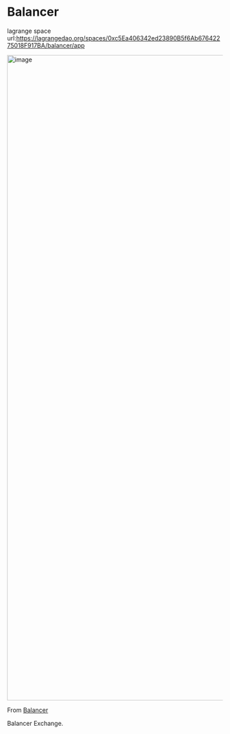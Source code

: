 # Balancer

lagrange space url:https://lagrangedao.org/spaces/0xc5Ea406342ed23890B5f6Ab67642275018F917BA/balancer/app

<img width="1508" alt="image" src="https://github.com/Mario-y/awesome-swanchain/assets/39185425/7fc9af3e-9fc5-4210-83b1-c121a7eb2311">

From [Balancer](https://github.com/balancer-labs/balancer-frontend)

Balancer Exchange.
